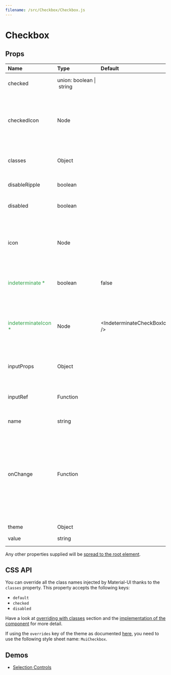```yaml
---
filename: /src/Checkbox/Checkbox.js
---
```


<!--- This documentation is automatically generated, do not try to edit it. -->

# Checkbox



## Props

| Name | Type | Default | Description |
|:-----|:-----|:--------|:------------|
| checked | union:&nbsp;boolean&nbsp;&#124;<br>&nbsp;string<br> |  | If `true`, the component is checked. |
| checkedIcon | Node |  | The icon to display when the component is checked. If a string is provided, it will be used as a font ligature. |
| classes | Object |  | Useful to extend the style applied to components. |
| disableRipple | boolean |  | If `true`, the ripple effect will be disabled. |
| disabled | boolean |  | If `true`, the switch will be disabled. |
| icon | Node |  | The icon to display when the component is unchecked. If a string is provided, it will be used as a font ligature. |
| <span style="color: #31a148">indeterminate *</span> | boolean | false | If `true`, the component appears indeterminate. |
| <span style="color: #31a148">indeterminateIcon *</span> | Node | &lt;IndeterminateCheckBoxIcon /> | The icon to display when the component is indeterminate. If a string is provided, it will be used as a font ligature. |
| inputProps | Object |  | Properties applied to the `input` element. |
| inputRef | Function |  | Use that property to pass a ref callback to the native input component. |
| name | string |  |  |
| onChange | Function |  | Callback fired when the state is changed.<br><br>**Signature:**<br>`function(event: object, checked: boolean) => void`<br>*event:* The event source of the callback<br>*checked:* The `checked` value of the switch |
| theme | Object |  |  |
| value | string |  | The value of the component. |

Any other properties supplied will be [spread to the root element](/customization/api#spread).

## CSS API

You can override all the class names injected by Material-UI thanks to the `classes` property.
This property accepts the following keys:
- `default`
- `checked`
- `disabled`

Have a look at [overriding with classes](/customization/overrides#overriding-with-classes) section
and the [implementation of the component](https://github.com/callemall/material-ui/tree/v1-beta/src/Checkbox/Checkbox.js)
for more detail.

If using the `overrides` key of the theme as documented
[here](/customization/themes#customizing-all-instances-of-a-component-type),
you need to use the following style sheet name: `MuiCheckbox`.

## Demos

- [Selection Controls](/demos/selection-controls)

